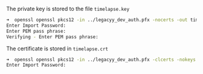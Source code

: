 The private key is stored to the file `timelapse.key`
```bash
➜  openssl openssl pkcs12 -in ../legacyy_dev_auth.pfx -nocerts -out timelapse.key
Enter Import Password:                                                                                                
Enter PEM pass phrase:  
Verifying - Enter PEM pass phrase:
```
The certificate is stored in `timelapse.crt`
```bash
➜  openssl openssl pkcs12 -in ../legacyy_dev_auth.pfx -clcerts -nokeys -out timelapse.crt
Enter Import Password:
```